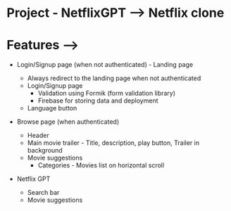 # Project - NetflixGPT --> Netflix clone

# Features -->

- Login/Signup page (when not authenticated) - Landing page

  - Always redirect to the landing page when not authenticated
  - Login/Signup page
    - Validation using Formik (form validation library)
    - Firebase for storing data and deployment
  - Language button

- Browse page (when authenticated)

  - Header
  - Main movie trailer - Title, description, play button, Trailer in background
  - Movie suggestions
    - Categories - Movies list on horizontal scroll

- Netflix GPT
  - Search bar
  - Movie suggestions
